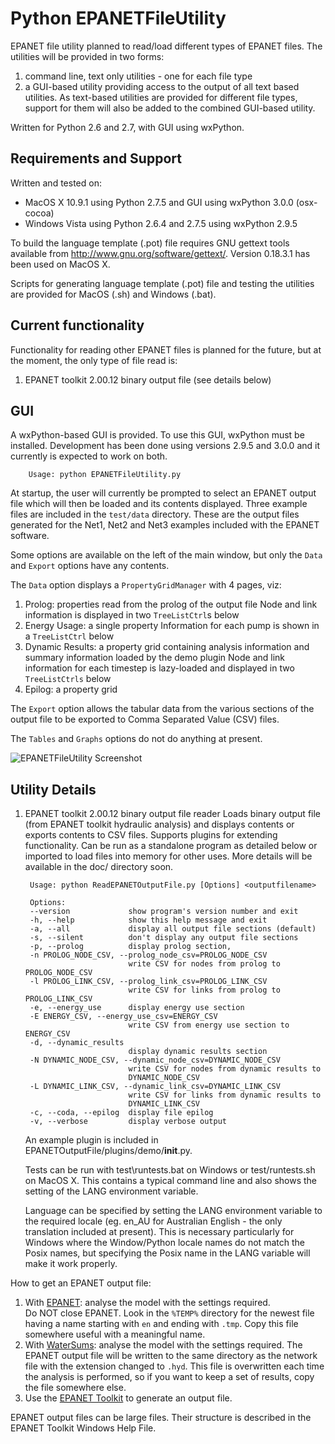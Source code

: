 Python EPANETFileUtility
========================

EPANET file utility planned to read/load different types of EPANET files.
The utilities will be provided in two forms:
1. command line, text only utilities - one for each file type
2. a GUI-based utility providing access to the output of all text based
utilities.  As text-based utilities are provided for different file types,
support for them will also be added to the combined GUI-based utility.

Written for Python 2.6 and 2.7, with GUI using wxPython.

Requirements and Support
------------------------

Written and tested on:
- MacOS X 10.9.1 using Python 2.7.5 and GUI using wxPython 3.0.0 (osx-cocoa)
- Windows Vista using Python 2.6.4 and 2.7.5 using wxPython 2.9.5

To build the language template (.pot) file requires GNU gettext tools
available from http://www.gnu.org/software/gettext/.  Version 0.18.3.1 has
been used on MacOS X.

Scripts for generating language template (.pot) file and testing the utilities
are provided for MacOS (.sh) and Windows (.bat).

Current functionality
---------------------

Functionality for reading other EPANET files is planned for
the future, but at the moment, the only type of file read is:

1. EPANET toolkit 2.00.12 binary output file (see details below)


GUI
---

A wxPython-based GUI is provided.  To use this GUI, wxPython must be installed.
Development has been done using versions 2.9.5 and 3.0.0 and it currently
is expected to work on both.

        Usage: python EPANETFileUtility.py

At startup, the user will currently be prompted to select an EPANET output
file which will then be loaded and its contents displayed.  Three example files
are included in the `test/data` directory.  These are the output files generated
for the Net1, Net2 and Net3 examples included with the EPANET software.

Some options are available on the left of the main window, but only the `Data`
and `Export` options have any contents.

The `Data` option displays a `PropertyGridManager` with 4 pages, viz:
   1. Prolog: properties read from the prolog of the output file 
	  Node and link information is displayed in two `TreeListCtrl`s below
   2. Energy Usage: a single property
	  Information for each pump is shown in a `TreeListCtrl` below
   3. Dynamic Results: a property grid containing analysis information
	  and summary information loaded by the demo plugin
	  Node and link information for each timestep is lazy-loaded and
	  displayed in two `TreeListCtrls` below
   4. Epilog: a property grid

The `Export` option allows the tabular data from the various sections
of the output file to be exported to Comma Separated Value (CSV) files.

The `Tables` and `Graphs` options do not do anything at present.

![EPANETFileUtility Screenshot](screenshots/EPANETFileUtility1.PNG "Output
File Prolog section")

Utility Details
---------------

1. EPANET toolkit 2.00.12 binary output file reader
   Loads binary output file (from EPANET toolkit hydraulic analysis) 
   and displays contents or exports contents to CSV files.
   Supports plugins for extending functionality.
   Can be run as a standalone program as detailed below
   or imported to load files into memory for other uses.
   More details will be available in the doc/ directory soon.

        Usage: python ReadEPANETOutputFile.py [Options] <outputfilename>

        Options:
        --version             show program's version number and exit
        -h, --help            show this help message and exit
        -a, --all             display all output file sections (default)
        -s, --silent          don't display any output file sections
        -p, --prolog          display prolog section,
        -n PROLOG_NODE_CSV, --prolog_node_csv=PROLOG_NODE_CSV
                              write CSV for nodes from prolog to PROLOG_NODE_CSV
        -l PROLOG_LINK_CSV, --prolog_link_csv=PROLOG_LINK_CSV
                              write CSV for links from prolog to PROLOG_LINK_CSV
        -e, --energy_use      display energy use section
        -E ENERGY_CSV, --energy_use_csv=ENERGY_CSV
                              write CSV from energy use section to ENERGY_CSV
        -d, --dynamic_results
                              display dynamic results section
        -N DYNAMIC_NODE_CSV, --dynamic_node_csv=DYNAMIC_NODE_CSV
                              write CSV for nodes from dynamic results to
                              DYNAMIC_NODE_CSV
        -L DYNAMIC_LINK_CSV, --dynamic_link_csv=DYNAMIC_LINK_CSV
                              write CSV for links from dynamic results to
                              DYNAMIC_LINK_CSV
        -c, --coda, --epilog  display file epilog
        -v, --verbose         display verbose output

   An example plugin is included in EPANETOutputFile/plugins/demo/__init__.py.

   Tests can be run with test\runtests.bat on Windows or
   test/runtests.sh on MacOS X.  This contains a typical command line and
   also shows the setting of the LANG environment variable.

   Language can be specified by setting the LANG environment variable to the
   required locale (eg. en_AU for Australian English - the only translation
   included at present).  This is necessary particularly for Windows where the
   Window/Python locale names do not match the Posix names, but specifying
   the Posix name in the LANG variable will make it work properly.

How to get an EPANET output file:

1. With [EPANET](http://www.epa.gov/nrmrl/wswrd/dw/epanet.html):
   analyse the model with the settings required.  
   Do NOT close EPANET.
   Look in the `%TEMP%` directory for the newest file having a name
   starting with `en` and ending with `.tmp`.  Copy this file
   somewhere useful with a meaningful name.
2. With [WaterSums](http://www.WaterSums.com): analyse the model with
   the settings required.
   The EPANET output file will be written to the same directory
   as the network file with the extension changed to `.hyd`.
   This file is overwritten each time the analysis is performed,
   so if you want to keep a set of results, copy the file somewhere
   else.
3. Use the [EPANET Toolkit](http://www.epa.gov/nrmrl/wswrd/dw/epanet.html#toolkit)
   to generate an output file.

EPANET output files can be large files.  Their structure is described
in the EPANET Toolkit Windows Help File.

